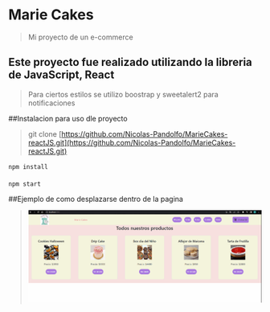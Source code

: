 # Marie Cakes

> Mi proyecto de un e-commerce

## Este proyecto fue realizado utilizando la libreria de JavaScript, React

>Para ciertos estilos se utilizo boostrap y sweetalert2 para notificaciones

##Instalacion para uso dle proyecto


>git clone [https://github.com/Nicolas-Pandolfo/MarieCakes-reactJS.git](https://github.com/Nicolas-Pandolfo/MarieCakes-reactJS.git)

```bash
npm install

npm start
```

##Ejemplo de como desplazarse dentro de la pagina

>![](DesplazamientoWeb.gif)